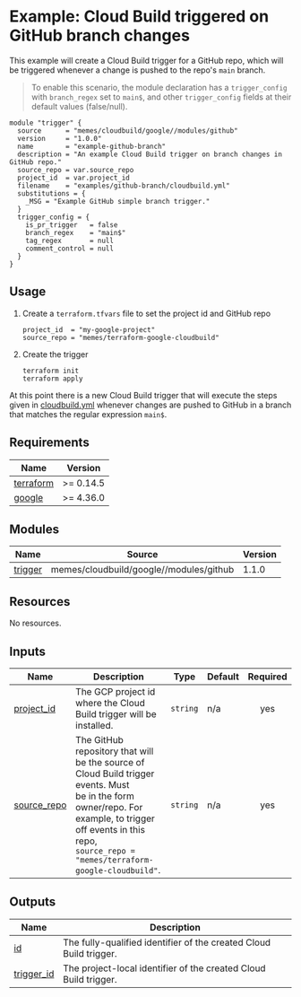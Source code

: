 # Example: Cloud Build triggered on GitHub branch changes

This example will create a Cloud Build trigger for a GitHub repo, which will be
triggered whenever a change is pushed to the repo's `main` branch.

> To enable this scenario, the module declaration has a `trigger_config` with
> `branch_regex` set to `main$`, and other `trigger_config` fields at their
> default values (false/null).

```hcl
module "trigger" {
  source      = "memes/cloudbuild/google//modules/github"
  version     = "1.0.0"
  name        = "example-github-branch"
  description = "An example Cloud Build trigger on branch changes in GitHub repo."
  source_repo = var.source_repo
  project_id  = var.project_id
  filename    = "examples/github-branch/cloudbuild.yml"
  substitutions = {
    _MSG = "Example GitHub simple branch trigger."
  }
  trigger_config = {
    is_pr_trigger   = false
    branch_regex    = "main$"
    tag_regex       = null
    comment_control = null
  }
}
```

## Usage

1. Create a `terraform.tfvars` file to set the project id and GitHub repo

    ```hcl
    project_id  = "my-google-project"
    source_repo = "memes/terraform-google-cloudbuild"
    ```

2. Create the trigger

    ```shell
    terraform init
    terraform apply
    ```

At this point there is a new Cloud Build trigger that will execute the steps
given in [cloudbuild.yml](cloudbuild.yml) whenever changes are pushed to GitHub
in a branch that matches the regular expression `main$`.

<!-- markdownlint-disable no-inline-html no-bare-urls -->
<!-- BEGINNING OF PRE-COMMIT-TERRAFORM DOCS HOOK -->
## Requirements

| Name | Version |
|------|---------|
| <a name="requirement_terraform"></a> [terraform](#requirement\_terraform) | >= 0.14.5 |
| <a name="requirement_google"></a> [google](#requirement\_google) | >= 4.36.0 |

## Modules

| Name | Source | Version |
|------|--------|---------|
| <a name="module_trigger"></a> [trigger](#module\_trigger) | memes/cloudbuild/google//modules/github | 1.1.0 |

## Resources

No resources.

## Inputs

| Name | Description | Type | Default | Required |
|------|-------------|------|---------|:--------:|
| <a name="input_project_id"></a> [project\_id](#input\_project\_id) | The GCP project id where the Cloud Build trigger will be installed. | `string` | n/a | yes |
| <a name="input_source_repo"></a> [source\_repo](#input\_source\_repo) | The GitHub repository that will be the source of Cloud Build trigger events. Must<br>be in the form owner/repo. For example, to trigger off events in this repo,<br>`source_repo = "memes/terraform-google-cloudbuild"`. | `string` | n/a | yes |

## Outputs

| Name | Description |
|------|-------------|
| <a name="output_id"></a> [id](#output\_id) | The fully-qualified identifier of the created Cloud Build trigger. |
| <a name="output_trigger_id"></a> [trigger\_id](#output\_trigger\_id) | The project-local identifier of the created Cloud Build trigger. |
<!-- END OF PRE-COMMIT-TERRAFORM DOCS HOOK -->
<!-- markdownlint-enable no-inline-html no-bare-urls -->
